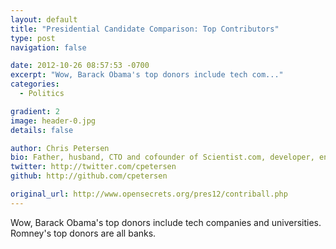 ```yaml
---
layout: default
title: "Presidential Candidate Comparison: Top Contributors"
type: post
navigation: false

date: 2012-10-26 08:57:53 -0700
excerpt: "Wow, Barack Obama's top donors include tech com..."
categories:
  - Politics

gradient: 2
image: header-0.jpg
details: false

author: Chris Petersen
bio: Father, husband, CTO and cofounder of Scientist.com, developer, entrepreneur and technologist.
twitter: http://twitter.com/cpetersen
github: http://github.com/cpetersen

original_url: http://www.opensecrets.org/pres12/contriball.php
---
```



Wow, Barack Obama's top donors include tech companies and universities. Romney's top donors are all banks.
